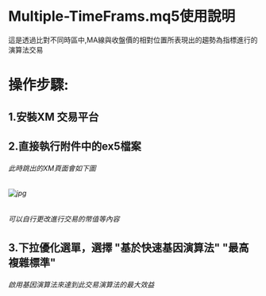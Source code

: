 Multiple-TimeFrams.mq5使用說明
==================

這是透過比對不同時區中,MA線與收盤價的相對位置所表現出的趨勢為指標進行的演算法交易

操作步驟:
================

## 1.安裝XM 交易平台 ##
## 2.直接執行附件中的ex5檔案 ##
  ###### 此時跳出的XM頁面會如下圖 ######
  ###### ![jpg]([([https://drive.google.com/file/d/17ZQjW2s8H-Boh9uDG-Nwsw7Jo6GQTmZb/view?usp=drive_link](https://c.mql5.com/31/1097/prop-firm-ea-mt5-screen-4208.png))]) ######
  ###### 可以自行更改進行交易的幣值等內容 ######
## 3.下拉優化選單，選擇 "基於快速基因演算法" "最高複雜標準" ##
###### 啟用基因演算法來達到此交易演算法的最大效益 
